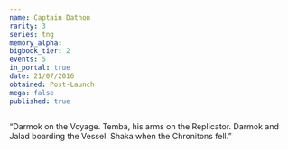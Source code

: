 ```yaml
---
name: Captain Dathon
rarity: 3
series: tng
memory_alpha:
bigbook_tier: 2
events: 5
in_portal: true
date: 21/07/2016
obtained: Post-Launch
mega: false
published: true
---
```


“Darmok on the Voyage. Temba, his arms on the Replicator. Darmok and Jalad boarding the Vessel. Shaka when the Chronitons fell.”
